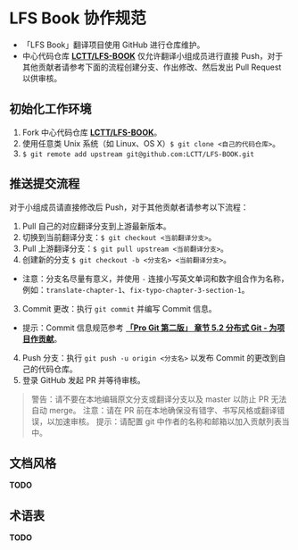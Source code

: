# LFS Book 协作规范

* 「LFS Book」翻译项目使用 GitHub 进行仓库维护。
* 中心代码仓库 **[LCTT/LFS-BOOK](https://github.com/LCTT/LFS-BOOK)** 仅允许翻译小组成员进行直接 Push，对于其他贡献者请参考下面的流程创建分支、作出修改、然后发出 Pull Request 以供审核。

## 初始化工作环境

1. Fork 中心代码仓库 **[LCTT/LFS-BOOK](https://github.com/LCTT/LFS-BOOK)**。
2. 使用任意类 Unix 系统（如 Linux、OS X）`$ git clone <自己的代码仓库>`。
3. `$ git remote add upstream git@github.com:LCTT/LFS-BOOK.git`

## 推送提交流程

对于小组成员请直接修改后 Push，对于其他贡献者请参考以下流程：

1. Pull 自己的对应翻译分支到上游最新版本。
  1. 切换到当前翻译分支：`$ git checkout <当前翻译分支>`。
  2. Pull 上游翻译分支：`$ git pull upstream <当前翻译分支>`。
2. 创建新的分支 `$ git checkout -b <分支名> <当前翻译分支>`。
  - 注意：分支名尽量有意义，并使用 `-` 连接小写英文单词和数字组合作为名称，例如：`translate-chapter-1`、`fix-typo-chapter-3-section-1`。
3. Commit 更改：执行 `git commit` 并编写 Commit 信息。
  - 提示：Commit 信息规范参考 **[「Pro Git 第二版」 章节 5.2 分布式 Git - 为项目作贡献](http://git-scm.com/book/zh/v1/%E5%88%86%E5%B8%83%E5%BC%8F-Git-%E4%B8%BA%E9%A1%B9%E7%9B%AE%E4%BD%9C%E8%B4%A1%E7%8C%AE)**。
4. Push 分支：执行 `git push -u origin <分支名>` 以发布 Commit 的更改到自己的代码仓库。
5. 登录 GitHub 发起 PR 并等待审核。

> 警告：请不要在本地编辑原文分支或翻译分支以及 master 以防止 PR 无法自动 merge。
> 注意：请在 PR 前在本地确保没有错字、书写风格或翻译错误，以加速审核。
> 提示：请配置 git 中作者的名称和邮箱以加入贡献列表当中。

## 文档风格

**TODO**

## 术语表

**TODO**
